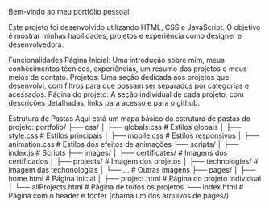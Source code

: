 Bem-vindo ao meu portfólio pessoal! 

Este projeto foi desenvolvido utilizando HTML, CSS e JavaScript. O objetivo é mostrar minhas habilidades, projetos e experiência como designer e desenvolvedora.

Funcionalidades
Página Inicial: Uma introdução sobre mim, meus conhecimentos técnicos, experiências, um resumo dos projetos e meus meios de contato.
Projetos: Uma seção dedicada aos projetos que desenvolvi, com filtros para que possam ser separados por categorias e acessados.
Página do projeto: A seção individual de cada projeto, com descrições detalhadas, links para acesso e para o github.

Estrutura de Pastas
Aqui está um mapa básico da estrutura de pastas do projeto:
portfolio/
├── css/
│   ├── globals.css      # Estilos globais
│   ├── style.css        # Estilos principais
│   ├── mobile.css       # Estilos responsivos
│   ├── animation.css    # Estilos dos efeitos de animações
├── scripts/
│   ├── index.js         # Scripts
├── images/
│   ├── certificates/    # Imagens dos certificados
│   ├── projects/        # Imagem dos projetos
│   ├── technologies/    # Imagem das techonologias
│   └── ...              # Outras imagens
├── pages/
│    ├── home.html            # Página inicial
│    ├── project.html         # Página do projeto individual
│    └── allProjects.html     # Página de todos os projetos
└── index.html           # Página com o header e footer (chama um dos arquivos de pages/)
